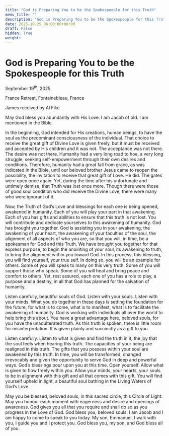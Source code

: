 ```yaml
---
title: "God is Preparing You to be the Spokespeople for this Truth"
menu_title: ""
description: "God is Preparing You to be the Spokespeople for this Truth"
date: 2025-10-25 06:00:00+00:00
draft: False
hidden: True
weight:
---
```

# God is Preparing You to be the Spokespeople for this Truth

September 19<sup>th</sup>, 2025

France Retreat, Fontainebleau, France

James received by Al Fike

May God bless you abundantly with His Love. I am Jacob of old. I am mentioned in the Bible.

In the beginning, God intended for His creations, human beings, to have the soul as the predominant consciousness of the individual. That choice to receive the great gift of Divine Love is given freely, but it must be received and accepted by His children and it was not. The acceptance was not there. The desire was not there. Humanity had a very long road to hoe, a very long struggle, seeking self-empowerment through their own desires and conditions. Therefore, humanity had a great fall from grace, as was indicated in the Bible, until our beloved brother Jesus came to reopen the possibility, the invitation to receive that great gift of Love. He did. The gates were open once again. Yet, during the time after his unfortunate and untimely demise, that Truth was lost once more. Though there were those of good soul condition who did receive the Divine Love, there were many who were ignorant of it.

Now, the Truth of God’s Love and blessings for each one is being opened, awakened in humanity. Each of you will play your part in that awakening. Each of you has gifts and abilities to ensure that this truth is not lost. You will contribute and dedicate yourselves to this awakening of humanity. God has brought you together. God is assisting you in your awakening, the awakening of your heart, the awakening of your faculties of the soul, the alignment of all aspects of who you are, so that you will, in time, be a spokesman for God and this Truth. 
We have brought you together for that express purpose, to begin the anointing of your soul, its awakening to truth, to bring the alignment within you toward God. In this process, this blessing, you will find yourself, your true self. In doing so, you will be an example for others. Some of you will speak to many on this very truth. Some of you will support those who speak. Some of you will heal and bring peace and comfort to others. Yet, rest assured, each one of you has a role to play, a purpose and a destiny, in all that God has planned for the salvation of humanity.

Listen carefully, beautiful souls of God. Listen with your souls. Listen with your minds. What you do together in these days is setting the foundation for the future, for what is to come, what is to manifest, what is to facilitate the awakening of humanity. God is working with individuals all over the world to help bring this about. You have a great advantage here, beloved souls, for you have the unadulterated truth. As this truth is spoken, there is little room for misinterpretation. It is given plainly and succinctly as a gift to you.

Listen carefully. Listen to what is given and find the truth in it, the joy that the soul feels when hearing this truth. The capacities of your being are realigned in this truth. The gifts that you possess within your soul are awakened by this truth. In time, you will be transformed, changed irrevocably and given the opportunity to serve God in deep and powerful ways. God’s blessings pour upon you at this time. Open yourself. Allow what is given to flow freely within you. Allow your minds, your hearts, your souls to be in alignment with this gift and all that comes with this gift. You will find yourself upheld in light, a beautiful soul bathing in the Living Waters of God’s Love.

May you be blessed, beloved souls, in this sacred circle, this Circle of Light. May you honour each moment with eagerness and desire and openings of awareness. God gives you all that you require and shall do so as you progress in the Love of God. God bless you, beloved souls. I am Jacob and I am happy to come to speak to you today. My son, Emmanuel, I walk with you, I guide you and I protect you. God bless you, my son, and God bless all of you.
